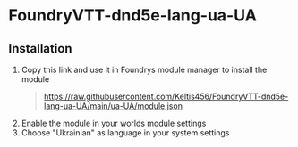 # FoundryVTT-dnd5e-lang-ua-UA

## Installation

1. Copy this link and use it in Foundrys module manager to install the module
   > https://raw.githubusercontent.com/Keltis456/FoundryVTT-dnd5e-lang-ua-UA/main/ua-UA/module.json
2. Enable the module in your worlds module settings
3. Choose "Ukrainian" as language in your system settings